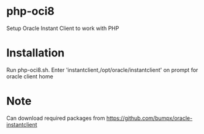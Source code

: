 # php-oci8
Setup Oracle Instant Client to work with PHP

# Installation
Run php-oci8.sh.
Enter 'instantclient,/opt/oracle/instantclient' on prompt for oracle client home

# Note
Can download required packages from https://github.com/bumpx/oracle-instantclient
